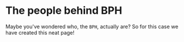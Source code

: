 <script setup>
import { VPTeamMembers } from 'vitepress/theme';

const members = [
  {
    avatar: 'https://www.trainsimcommunity.com/user-avatar/derm3-2?width=192',
    name: 'Der M3',
    links: [
      { icon: {
          svg: '<svg xmlns="http://www.w3.org/2000/svg" width="36" height="36" viewBox="0 0 24 24" fill="none" stroke="currentColor" stroke-width="2" stroke-linecap="round" stroke-linejoin="round" class="lucide lucide-globe"><circle cx="12" cy="12" r="10"/><path d="M12 2a14.5 14.5 0 0 0 0 20 14.5 14.5 0 0 0 0-20"/><path d="M2 12h20"/></svg>'
        },
        link: 'https://www.trainsimcommunity.com/user/derm3-2' 
      }
    ]
  },
  {
    avatar: 'https://www.github.com/Evolinox.png',
    name: 'Evolinox',
    links: [
      { icon: 'github', link: 'https://github.com/Evolinox' },
      { icon: 'youtube', link: 'https://www.youtube.com/channel/UCXXdteIrezyZ_PbtmHTGLgA'},
      { icon: 'instagram', link: 'https://www.instagram.com/pascal.jedi/' }
    ]
  },
  {
    avatar: 'https://avatars.githubusercontent.com/u/89279039?v=4',
    name: 'Foobian',
    links: [
      { icon: 'github', link: 'https://github.com/FoobianBlock' },
      { icon: {
          svg: '<svg xmlns="http://www.w3.org/2000/svg" width="36" height="36" viewBox="0 0 24 24" fill="none" stroke="currentColor" stroke-width="2" stroke-linecap="round" stroke-linejoin="round" class="lucide lucide-globe"><circle cx="12" cy="12" r="10"/><path d="M12 2a14.5 14.5 0 0 0 0 20 14.5 14.5 0 0 0 0-20"/><path d="M2 12h20"/></svg>'
        },
        link: 'https://www.trainsimcommunity.com/user/foobian' 
      }
    ]
  },
  {
    avatar: '/avatars/gerjusilp.webp',
    name: 'GERJUSI LP',
    links: [
      { icon: {
          svg: '<svg xmlns="http://www.w3.org/2000/svg" width="36" height="36" viewBox="0 0 24 24" fill="none" stroke="currentColor" stroke-width="2" stroke-linecap="round" stroke-linejoin="round" class="lucide lucide-globe"><circle cx="12" cy="12" r="10"/><path d="M12 2a14.5 14.5 0 0 0 0 20 14.5 14.5 0 0 0 0-20"/><path d="M2 12h20"/></svg>'
        },
        link: 'https://www.trainsimcommunity.com/user/gerjusi-lp' 
      }
    ]
  },
  {
    avatar: 'https://www.trainsimcommunity.com/user-avatar/manny?width=192',
    name: 'Manny',
    links: [
      { icon: 'youtube', link: 'https://www.youtube.com/@mannyderlokfuhrer1463' },
      { icon: {
        svg: '<svg xmlns="http://www.w3.org/2000/svg" width="36" height="36" viewBox="0 0 24 24" fill="none" stroke="currentColor" stroke-width="2" stroke-linecap="round" stroke-linejoin="round" class="lucide lucide-globe"><circle cx="12" cy="12" r="10"/><path d="M12 2a14.5 14.5 0 0 0 0 20 14.5 14.5 0 0 0 0-20"/><path d="M2 12h20"/></svg>'
      },
      link: 'https://www.trainsimcommunity.com/user/manny' }
    ]
  },
  {
    avatar: '/avatars/justus.webp',
    name: 'Justus',
    links: [
      { icon: {
          svg: '<svg xmlns="http://www.w3.org/2000/svg" width="36" height="36" viewBox="0 0 24 24" fill="none" stroke="currentColor" stroke-width="2" stroke-linecap="round" stroke-linejoin="round" class="lucide lucide-globe"><circle cx="12" cy="12" r="10"/><path d="M12 2a14.5 14.5 0 0 0 0 20 14.5 14.5 0 0 0 0-20"/><path d="M2 12h20"/></svg>'
        },
        link: 'https://www.trainsimcommunity.com/user/justus' 
      }
    ]
  },
  {
    avatar: '/avatars/mabitze.webp',
    name: 'Mabitze',
    links: [
      { icon: {
          svg: '<svg xmlns="http://www.w3.org/2000/svg" width="36" height="36" viewBox="0 0 24 24" fill="none" stroke="currentColor" stroke-width="2" stroke-linecap="round" stroke-linejoin="round" class="lucide lucide-globe"><circle cx="12" cy="12" r="10"/><path d="M12 2a14.5 14.5 0 0 0 0 20 14.5 14.5 0 0 0 0-20"/><path d="M2 12h20"/></svg>'
        },
        link: 'https://www.trainsimcommunity.com/user/mabitze' 
      }
    ]
  },
  {
    avatar: '/avatars/maggus.webp',
    name: 'Maggus',
    links: [
      { icon: {
          svg: '<svg xmlns="http://www.w3.org/2000/svg" width="36" height="36" viewBox="0 0 24 24" fill="none" stroke="currentColor" stroke-width="2" stroke-linecap="round" stroke-linejoin="round" class="lucide lucide-globe"><circle cx="12" cy="12" r="10"/><path d="M12 2a14.5 14.5 0 0 0 0 20 14.5 14.5 0 0 0 0-20"/><path d="M2 12h20"/></svg>'
        },
        link: 'https://www.trainsimcommunity.com/user/maggus' 
      }
    ]
  },
  {
    avatar: 'https://avatars.githubusercontent.com/u/105156761?v=4',
    name: 'Redstoneia',
    links: [
      { icon: 'github', link: 'https://github.com/Redstoneia' },
      { icon: {
        svg: '<svg xmlns="http://www.w3.org/2000/svg" width="36" height="36" viewBox="0 0 24 24" fill="none" stroke="currentColor" stroke-width="2" stroke-linecap="round" stroke-linejoin="round" class="lucide lucide-globe"><circle cx="12" cy="12" r="10"/><path d="M12 2a14.5 14.5 0 0 0 0 20 14.5 14.5 0 0 0 0-20"/><path d="M2 12h20"/></svg>'
          },
          link: 'https://www.trainsimcommunity.com/user/redstoneia' 
      }
    ]
  },
  {
    avatar: '/avatars/raphael.webp',
    name: 'Raph',
    links: [
      { icon: {
          svg: '<svg xmlns="http://www.w3.org/2000/svg" width="36" height="36" viewBox="0 0 24 24" fill="none" stroke="currentColor" stroke-width="2" stroke-linecap="round" stroke-linejoin="round" class="lucide lucide-globe"><circle cx="12" cy="12" r="10"/><path d="M12 2a14.5 14.5 0 0 0 0 20 14.5 14.5 0 0 0 0-20"/><path d="M2 12h20"/></svg>'
        },
        link: 'https://www.trainsimcommunity.com/user/raphael-2' 
      }
    ]
  },
  {
    avatar: '/avatars/alexander.gif',
    name: 'Alexander',
    links: [
      { icon: {
          svg: '<svg xmlns="http://www.w3.org/2000/svg" width="36" height="36" viewBox="0 0 24 24" fill="none" stroke="currentColor" stroke-width="2" stroke-linecap="round" stroke-linejoin="round" class="lucide lucide-globe"><circle cx="12" cy="12" r="10"/><path d="M12 2a14.5 14.5 0 0 0 0 20 14.5 14.5 0 0 0 0-20"/><path d="M2 12h20"/></svg>'
        },
        link: 'https://www.trainsimcommunity.com/user/alexander-l' 
      }
    ]
  }
]
</script>

# The people behind BPH

Maybe you've wondered who, the `BPH`, actually are? So for this case we have created this neat page!

<VPTeamMembers size="small" :members="members" />